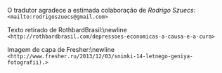 O tradutor agradece a estimada colaboração de *Rodrigo Szuecs:*
`<mailto:rodrigoszuecs@gmail.com>`

Texto retirado de RothbardBrasil:\newline
`<http://rothbardbrasil.com/depressoes-economicas-a-causa-e-a-cura>`

Imagem de capa de Fresher:\newline
`<http://www.fresher.ru/2013/12/03/snimki-14-letnego-geniya-fotografii).>`